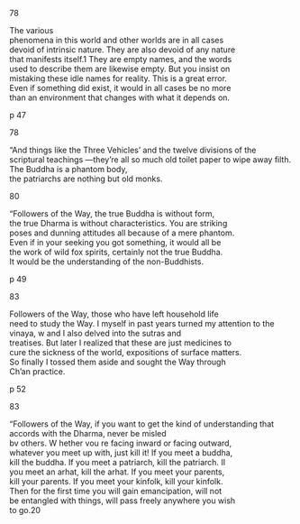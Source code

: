 78

The various   
phenomena in this world and other worlds are in all cases   
devoid of intrinsic nature. They are also devoid of any nature   
that manifests itself.1 They are empty names, and the words   
used to describe them are likewise empty. But you insist on   
mistaking these idle names for reality. This is a great error.   
Even if something did exist, it would in all cases be no more   
than an environment that changes with what it depends on.

p 47

78

“And things like the Three Vehicles’ and the twelve divisions of the scriptural teachings —they’re all so much old toilet paper to wipe away filth. The Buddha is a phantom body,   
the patriarchs are nothing but old monks.

80

“Followers of the Way, the true Buddha is without form,   
the true Dharma is without characteristics. You are striking   
poses and dunning attitudes all because of a mere phantom.   
Even if in your seeking you got something, it would all be   
the work of wild fox spirits, certainly not the true Buddha.   
It would be the understanding of the non-Buddhists.

p 49

83

Followers of the Way, those who have left household life   
need to study the Way. I myself in past years turned my attention to the vinaya, w and I also delved into the sutras and   
treatises. But later I realized that these are just medicines to   
cure the sickness of the world, expositions of surface matters.   
So finally I tossed them aside and sought the Way through   
Ch’an practice.

p 52

83

“Followers of the Way, if you want to get the kind of understanding that accords with the Dharma, never be misled   
bv others. W hether vou re facing inward or facing outward,   
whatever you meet up with, just kill it! If you meet a buddha,   
kill the buddha. If you meet a patriarch, kill the patriarch. II   
you meet an arhat, kill the arhat. If you meet your parents,   
kill your parents. If you meet your kinfolk, kill your kinfolk.   
Then for the first time you will gain emancipation, will not   
be entangled with things, will pass freely anywhere you wish   
to go.20
